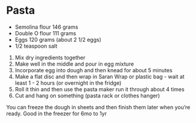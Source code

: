# Pasta

* Semolina flour 146 grams
* Double O flour 111 grams
* Eggs 120 grams (about 2 1/2 eggs)
* 1/2 teaspoon salt

1. Mix dry ingredients together
2. Make well in the middle and pour in egg mixture
3. Incorporate egg into dough and then knead for about 5 minutes
4. Make a flat disc and then wrap in Saran Wrap or plastic bag - wait at least 1 - 2 hours (or overnight in the fridge)
5. Roll it thin and then use the pasta maker run it through about 4 times
6. Cut and hang on something (pasta rack or clothes hanger)

You can freeze the dough in sheets and then finish them later when you’re ready.  Good in the freezer for 6mo to 1yr
